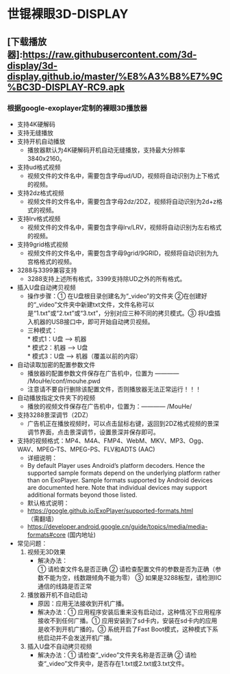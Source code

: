 # 世锟裸眼3D-DISPLAY

## [下载播放器]:https://raw.githubusercontent.com/3d-display/3d-display.github.io/master/%E8%A3%B8%E7%9C%BC3D-DISPLAY-RC9.apk

### 根据google-exoplayer定制的裸眼3D播放器  

- 支持4K硬解码   
- 支持无缝播放   
- 支持开机自动播放
    - 播放器默认为4K硬解码开机自动无缝播放，支持最大分辨率3840x2160。
- 支持ud格式视频
    - 视频文件的文件名中，需要包含字母ud/UD，视频将自动识别为上下格式的视频。
- 支持2dz格式视频
    - 视频文件的文件名中，需要包含字母2dz/2DZ，视频将自动识别为2d+z格式的视频。
- 支持lrv格式视频
    - 视频文件的文件名中，需要包含字母lrv/LRV，视频将自动识别为左右格式的视频。
- 支持9grid格式视频
    - 视频文件的文件名中，需要包含字母9grid/9GRID，视频将自动识别为九宫格格式的视频。
- 3288与3399兼容支持
    - 3288支持上述所有格式，3399支持除UD之外的所有格式。
- 插入U盘自动拷贝视频
    - 操作步骤：① 在U盘根目录创建名为“_video”的文件夹 ②在创建好的“_video”文件夹中新建txt文件，文件名称可以是“1.txt”或“2.txt”或“3.txt”，分别对应三种不同的拷贝模式。③ 将U盘插入机器的USB接口中，即可开始自动拷贝视频。
    - 三种模式：     
          * 模式1：U盘 ——> 机器   
          * 模式2：机器 ——> U盘   
          * 模式3：U盘 ——> 机器（覆盖以前的内容）  
- 自动读取加密的配置参数文件
    - 播放器的配置参数文件保存在广告机中，位置为 ———— /MouHe/conf/mouhe.pwd
    - 注意请不要自行删除该配置文件，否则播放器无法正常运行！！！
- 自动播放指定文件夹下的视频  
    - 播放的视频文件保存在广告机中，位置为：———— /MouHe/
- 支持3288景深调节（2DZ）
    - 广告机正在播放视频时，可以点击鼠标右键，返回到2DZ格式视频的景深调节界面，点击景深调节，设置景深并保存即可。
- 支持的视频格式：MP4、M4A、FMP4、WebM、MKV、MP3、Ogg、WAV、MPEG-TS、MPEG-PS、FLV和ADTS (AAC)
    - 详细说明：
    - By default Player uses Android’s platform decoders. Hence the supported sample formats depend on the underlying platform rather than on ExoPlayer. Sample formats supported by Android devices are documented here. Note that individual devices may support additional formats beyond those listed.
    - 默认格式说明：
    - https://google.github.io/ExoPlayer/supported-formats.html （需翻墙）
    - https://developer.android.google.cn/guide/topics/media/media-formats#core (国内地址)
- 常见问题：
    1. 视频无3D效果
        - 解决办法：  
        ① 请检查文件名是否正确  ② 请检查配置文件的参数是否为正确（参数不能为空，线数跟倾角不能为零） ③ 如果是3288板型，请检测IIC通信的线路是否正常
    2. 播放器开机不自动启动 
        - 原因：应用无法接收到开机广播。
        - 解决办法：① 应用程序安装后重来没有启动过，这种情况下应用程序接收不到任何广播。① 应用安装到了sd卡内，安装在sd卡内的应用是收不到开机广播的。③ 系统开启了Fast Boot模式，这种模式下系统启动并不会发送开机广播。
    3. 插入U盘不自动拷贝视频
        - 解决办法：① 请检查“_video”文件夹名称是否正确 ② 请检查“_video”文件夹中，是否存在1.txt或2.txt或3.txt文件。 
